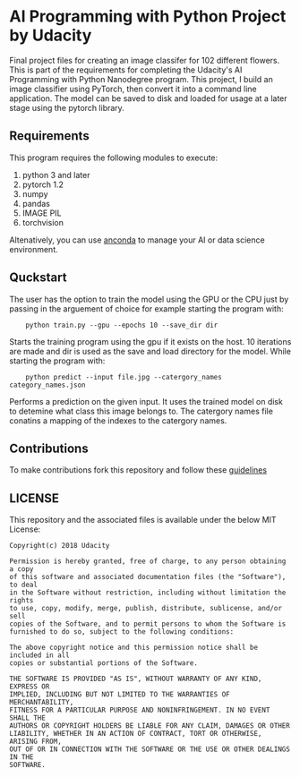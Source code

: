 # AI Programming with Python Project by Udacity

Final project files for creating an image classifer for 102 different flowers.
This is part of the requirements for completing the Udacity's AI Programming with Python Nanodegree program.
This project, I build an image classifier using PyTorch, then convert it into a command line application.
The model can be saved to disk and loaded for usage at a later stage using the pytorch library.

## Requirements
This program requires the following modules to execute:
1. python 3 and later
2. pytorch 1.2
3. numpy
4. pandas
5. IMAGE PIL
6. torchvision

Altenatively, you can use [anconda](https://www.anaconda.com/distribution/) to manage your AI or data science environment.

## Quckstart
The user has the option to train the model using the GPU or the CPU just by passing in the arguement of choice for example starting the program with:
```
    python train.py --gpu --epochs 10 --save_dir dir
```
Starts the training program using the gpu if it exists on the host. 10 iterations are made and dir is used as the save and load directory for the model. While starting the program with:
```
    python predict --input file.jpg --catergory_names category_names.json
```
Performs a prediction on the given input. It uses the trained model on disk to detemine what class this image belongs to.
The catergory names file conatins a mapping of the indexes to the catergory names.

## Contributions

To make contributions fork this repository and follow these [guidelines](https://gist.github.com/MarcDiethelm/7303312)

## LICENSE

This repository and the associated files is available under the below MIT License:

    Copyright(c) 2018 Udacity

    Permission is hereby granted, free of charge, to any person obtaining a copy
    of this software and associated documentation files (the "Software"), to deal
    in the Software without restriction, including without limitation the rights
    to use, copy, modify, merge, publish, distribute, sublicense, and/or sell
    copies of the Software, and to permit persons to whom the Software is
    furnished to do so, subject to the following conditions:

    The above copyright notice and this permission notice shall be included in all
    copies or substantial portions of the Software.

    THE SOFTWARE IS PROVIDED "AS IS", WITHOUT WARRANTY OF ANY KIND, EXPRESS OR
    IMPLIED, INCLUDING BUT NOT LIMITED TO THE WARRANTIES OF MERCHANTABILITY,
    FITNESS FOR A PARTICULAR PURPOSE AND NONINFRINGEMENT. IN NO EVENT SHALL THE
    AUTHORS OR COPYRIGHT HOLDERS BE LIABLE FOR ANY CLAIM, DAMAGES OR OTHER
    LIABILITY, WHETHER IN AN ACTION OF CONTRACT, TORT OR OTHERWISE, ARISING FROM,
    OUT OF OR IN CONNECTION WITH THE SOFTWARE OR THE USE OR OTHER DEALINGS IN THE
    SOFTWARE.